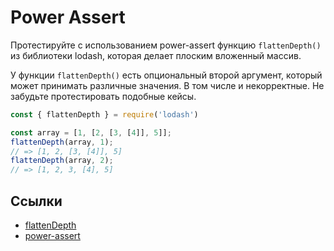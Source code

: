 # Power Assert

Протестируйте с использованием power-assert функцию `flattenDepth()` из библиотеки lodash, которая делает плоским вложенный массив.

У функции `flattenDepth()` есть опциональный второй аргумент, который может принимать различные значения. В том числе и некорректные. Не забудьте протестировать подобные кейсы.

```javascript
const { flattenDepth } = require('lodash')

const array = [1, [2, [3, [4]], 5]]; 
flattenDepth(array, 1);
// => [1, 2, [3, [4]], 5]
flattenDepth(array, 2);
// => [1, 2, 3, [4], 5]
```

## Ссылки

* [flattenDepth](https://lodash.com/docs/4.17.15#flattenDepth)
* [power-assert](https://github.com/power-assert-js/power-assert)
 